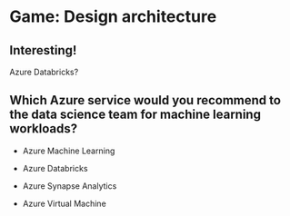 # Game: Design architecture

## Interesting!

Azure Databricks? 

## Which Azure service would you recommend to the data science team for machine learning workloads?

- Azure Machine Learning

- Azure Databricks

- Azure Synapse Analytics

- Azure Virtual Machine
